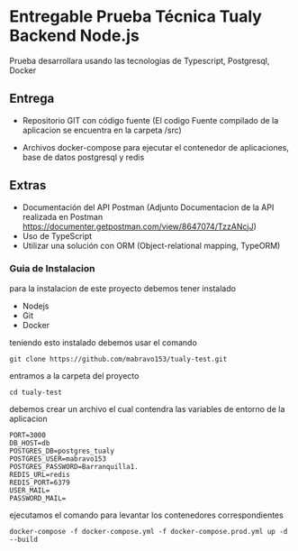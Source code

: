 # Entregable Prueba Técnica Tualy Backend Node.js

Prueba desarrollara usando las tecnologias de Typescript, Postgresql, Docker

## Entrega

- Repositorio GIT con código fuente
  (El codigo Fuente compilado de la aplicacion se encuentra en la carpeta /src)

- Archivos docker-compose para ejecutar el contenedor de aplicaciones, base de datos postgresql y redis

## Extras

- Documentación del API Postman
  (Adjunto Documentacion de la API realizada en Postman https://documenter.getpostman.com/view/8647074/TzzANcjJ)
- Uso de TypeScript
- Utilizar una solución con ORM (Object-relational mapping, TypeORM)

### Guia de Instalacion

para la instalacion de este proyecto debemos tener instalado

- Nodejs
- Git
- Docker

teniendo esto instalado debemos usar el comando

```
git clone https://github.com/mabravo153/tualy-test.git
```

entramos a la carpeta del proyecto

```
cd tualy-test
```

debemos crear un archivo el cual contendra las variables de entorno de la aplicacion

```
PORT=3000
DB_HOST=db
POSTGRES_DB=postgres_tualy
POSTGRES_USER=mabravo153
POSTGRES_PASSWORD=Barranquilla1.
REDIS_URL=redis
REDIS_PORT=6379
USER_MAIL=
PASSWORD_MAIL=
```

ejecutamos el comando para levantar los contenedores correspondientes

```
docker-compose -f docker-compose.yml -f docker-compose.prod.yml up -d --build
```
